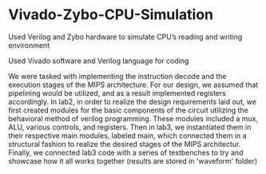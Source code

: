 # Vivado-Zybo-CPU-Simulation
Used Verilog and Zybo hardware to simulate CPU’s reading and writing environment

Used Vivado software and Verilog language for coding

We were tasked with implementing the instruction decode and the execution stages of the MIPS architecture. For our design, we assumed that pipelining would be utilized, and as a result implemented registers accordingly. In lab2, in order to realize the design requirements laid out, we first created modules for the basic components of the circuit utilizing the behavioral method of verilog programming. These modules included a mux, ALU, various controls, and registers. Then in lab3, we instantiated them in their respective main modules, labeled main, which connected them in a structural fashion to realize the desired stages of the MIPS architectur. Finally, we connected lab3 code with a series of testbenches to try and showcase how it all works together (results are stored in 'waveform' folder)
